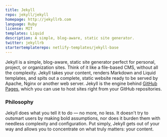 ```yaml
---
title: Jekyll
repo: jekyll/jekyll
homepage: http://jekyllrb.com
language: Ruby
license: MIT
templates: Liquid
description: A simple, blog-aware, static site generator.
twitter: jekyllrb
startertemplaterepo: netlify-templates/jekyll-base
---
```


Jekyll is a simple, blog-aware, static site generator perfect for personal, project, or organization sites. Think of it like a file-based CMS, without all the complexity. Jekyll takes your content, renders Markdown and Liquid templates, and spits out a complete, static website ready to be served by Apache, Nginx or another web server. Jekyll is the engine behind [GitHub Pages](http://pages.github.com), which you can use to host sites right from your GitHub repositories.

### Philosophy

Jekyll does what you tell it to do — no more, no less. It doesn't try to outsmart users by making bold assumptions, nor does it burden them with needless complexity and configuration. Put simply, Jekyll gets out of your way and allows you to concentrate on what truly matters: your content.
